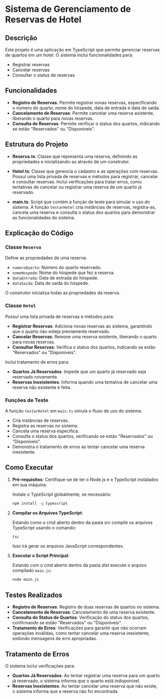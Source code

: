 # Sistema de Gerenciamento de Reservas de Hotel

## Descrição

Este projeto é uma aplicação em TypeScript que permite gerenciar reservas de quartos em um hotel. O sistema inclui funcionalidades para:

- Registrar reservas
- Cancelar reservas
- Consultar o status de reservas

## Funcionalidades

- **Registro de Reservas**: Permite registrar novas reservas, especificando o número do quarto, nome do hóspede, data de entrada e data de saída.
- **Cancelamento de Reservas**: Permite cancelar uma reserva existente, liberando o quarto para novas reservas.
- **Consulta de Reservas**: Permite verificar o status dos quartos, indicando se estão "Reservados" ou "Disponíveis".

## Estrutura do Projeto

- **Reserva.ts**: Classe que representa uma reserva, definindo as propriedades e inicializando-as através de um construtor.

- **Hotel.ts**: Classe que gerencia o cadastro e as operações com reservas. Possui uma lista privada de reservas e métodos para registrar, cancelar e consultar reservas. Inclui verificações para tratar erros, como tentativas de cancelar ou registrar uma reserva de um quarto já reservado.

- **main.ts**: Script que contém a função de teste para simular o uso do sistema. A função `testarHotel` cria instâncias de reservas, registra-as, cancela uma reserva e consulta o status dos quartos para demonstrar as funcionalidades do sistema.

## Explicação do Código

### Classe `Reserva`

Define as propriedades de uma reserva:

- `numeroQuarto`: Número do quarto reservado.
- `nomeHospede`: Nome do hóspede que fez a reserva.
- `dataEntrada`: Data de entrada do hóspede.
- `dataSaida`: Data de saída do hóspede.

O construtor inicializa todas as propriedades da reserva.

### Classe `Hotel`

Possui uma lista privada de reservas e métodos para:

- **Registrar Reservas**: Adiciona novas reservas ao sistema, garantindo que o quarto não esteja previamente reservado.
- **Cancelar Reservas**: Remove uma reserva existente, liberando o quarto para novas reservas.
- **Consultar Reservas**: Verifica o status dos quartos, indicando se estão "Reservados" ou "Disponíveis".

Inclui tratamento de erros para:

- **Quartos Já Reservados**: Impede que um quarto já reservado seja reservado novamente.
- **Reservas Inexistentes**: Informa quando uma tentativa de cancelar uma reserva não existente é feita.

### Funções de Teste

A função `testarHotel` em `main.ts` simula o fluxo de uso do sistema:

- Cria instâncias de reservas.
- Registra as reservas no sistema.
- Cancela uma reserva específica.
- Consulta o status dos quartos, verificando se estão "Reservados" ou "Disponíveis".
- Demonstra o tratamento de erros ao tentar cancelar uma reserva inexistente.

## Como Executar

1. **Pré-requisitos**: Certifique-se de ter o Node.js e o TypeScript instalados em sua máquina.

   Instale o TypeScript globalmente, se necessário:

   ```bash
   npm install -g typescript
   ```

2. **Compilar os Arquivos TypeScript**:

   Estando como o cmd aberto dentro da pasta *src* compile os arquivos TypeScript usando o comando:

   ```bash
   tsc
   ```

   Isso irá gerar os arquivos JavaScript correspondentes.

3. **Executar o Script Principal**:

   Estando com o cmd aberto dentro da pasta *dist* execute o arquivo compilado `main.js`:

   ```bash
   node main.js
   ```

## Testes Realizados

- **Registro de Reservas**: Registro de duas reservas de quartos no sistema.
- **Cancelamento de Reservas**: Cancelamento de uma reserva existente.
- **Consulta do Status de Quartos**: Verificação do status dos quartos, confirmando se estão "Reservados" ou "Disponíveis".
- **Tratamento de Erros**: Verificações para garantir que não ocorram operações inválidas, como tentar cancelar uma reserva inexistente, exibindo mensagens de erro apropriadas.

## Tratamento de Erros

O sistema inclui verificações para:

- **Quartos Já Reservados**: Ao tentar registrar uma reserva para um quarto já reservado, o sistema informa que o quarto está indisponível.
- **Reservas Inexistentes**: Ao tentar cancelar uma reserva que não existe, o sistema informa que a reserva não foi encontrada.